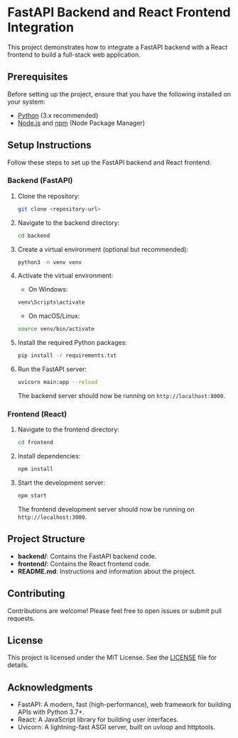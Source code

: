 # FastAPI Backend and React Frontend Integration

This project demonstrates how to integrate a FastAPI backend with a React frontend to build a full-stack web application.

## Prerequisites

Before setting up the project, ensure that you have the following installed on your system:

- [Python](https://www.python.org/downloads/) (3.x recommended)
- [Node.js](https://nodejs.org/) and [npm](https://www.npmjs.com/) (Node Package Manager)

## Setup Instructions

Follow these steps to set up the FastAPI backend and React frontend:

### Backend (FastAPI)

1. Clone the repository:

    ```bash
    git clone <repository-url>
    ```

2. Navigate to the backend directory:

    ```bash
    cd backend
    ```

3. Create a virtual environment (optional but recommended):

    ```bash
    python3 -m venv venv
    ```

4. Activate the virtual environment:

    - On Windows:

    ```bash
    venv\Scripts\activate
    ```

    - On macOS/Linux:

    ```bash
    source venv/bin/activate
    ```

5. Install the required Python packages:

    ```bash
    pip install -r requirements.txt
    ```

6. Run the FastAPI server:

    ```bash
    uvicorn main:app --reload
    ```

   The backend server should now be running on `http://localhost:8000`.

### Frontend (React)

1. Navigate to the frontend directory:

    ```bash
    cd frontend
    ```

2. Install dependencies:

    ```bash
    npm install
    ```

3. Start the development server:

    ```bash
    npm start
    ```

   The frontend development server should now be running on `http://localhost:3000`.

## Project Structure

- **backend/**: Contains the FastAPI backend code.
- **frontend/**: Contains the React frontend code.
- **README.md**: Instructions and information about the project.

## Contributing

Contributions are welcome! Please feel free to open issues or submit pull requests.

## License

This project is licensed under the MIT License. See the [LICENSE](LICENSE) file for details.

## Acknowledgments

- FastAPI: A modern, fast (high-performance), web framework for building APIs with Python 3.7+.
- React: A JavaScript library for building user interfaces.
- Uvicorn: A lightning-fast ASGI server, built on uvloop and httptools.
